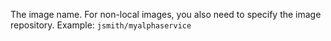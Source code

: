 The image name. For non-local images, you also need to specify the image repository. Example: `jsmith/myalphaservice`
